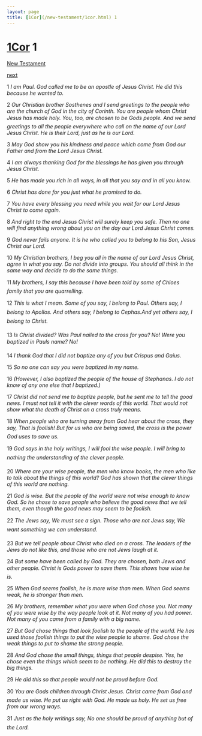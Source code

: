 ```yaml
---
layout: page
title: [1Cor](/new-testament/1cor.html) 1
---
```


# [1Cor](/new-testament/1cor.html) 1

[New Testament](/new-testament.html)


[next](/new-testament/1cor/1cor-2.html)

1 _I am Paul. God called me to be an apostle of Jesus Christ. He did this because he wanted to._

2 _Our Christian brother Sosthenes and I send greetings to the people who are the church of God in the city of Corinth. You are people whom Christ Jesus has made holy. You, too,  are chosen to be Gods people. And we send greetings to all the people everywhere who call on the name of our Lord Jesus Christ. He is their Lord, just as he is our Lord._

3 _May God show you his kindness and peace which come from God our Father and from the Lord Jesus Christ._

4 _I am always thanking God for the blessings he has given you through Jesus Christ._

5 _He has made you rich in all ways, in all that you say and in all you know._

6 _Christ has done for you just what he promised to do._

7 _You have every blessing you need while you wait for our Lord Jesus Christ to come again._

8 _And right to the end Jesus Christ will surely keep you safe. Then no one will find anything wrong about you on the day our Lord Jesus Christ comes._

9 _God never fails anyone. It is he who called you to belong to his Son, Jesus Christ our Lord._

10 _My Christian brothers, I beg you all in the name of our Lord Jesus Christ, agree in what you say. Do not divide into groups. You should all think in the same way and decide to do the same things._

11 _My brothers, I say this because I have been told by some of Chloes family that you are quarrelling._

12 _This is what I mean. Some of you say, I belong to Paul. Others say, I belong to Apollos. And others say, I belong to Cephas.And yet others say, I belong to Christ._

13 _Is Christ divided? Was Paul nailed to the cross for you? No! Were you baptized in Pauls name? No!_

14 _I thank God that I did not baptize any of you but Crispus and Gaius._

15 _So no one can say you were baptized in my name._

16 _(However, I also baptized the people of the house of Stephanas. I do not know of any one else that I baptized.)_

17 _Christ did not send me to baptize people, but he sent me to tell the good news. I must not tell it with the clever words of this world. That would not show what the death of Christ on a cross truly means._

18 _When people who are turning away from God hear about the cross, they say, That is foolish! But for us who are being saved, the cross is the power God uses to save us._

19 _God says in the holy writings, I will fool the wise people. I will bring to nothing the understanding of the clever people._

20 _Where are your wise people, the men who know books, the men who like to talk about the things of this world? God has shown that the clever things of this world are nothing._

21 _God is wise. But the people of the world were not wise enough to know God. So he chose to save people who believe the good news that we tell them, even though the good news may seem to be foolish._

22 _The Jews say, We must see a sign. Those who are not Jews say, We want something we can understand._

23 _But we tell people about Christ who died on a cross. The leaders of the Jews do not like this, and those who are not Jews laugh at it._

24 _But some have been called by God. They are chosen, both Jews and other people. Christ is Gods power to save them. This shows how wise he is._

25 _When God seems foolish, he is more wise than men. When God seems weak, he is stronger than men._

26 _My brothers, remember what you were when God chose you. Not many of you were wise by the way people look at it. Not many of you had power. Not many of you came from a family with a big name._

27 _But God chose things that look foolish to the people of the world. He has used those foolish things to put the wise people to shame. God chose the weak things to put to shame the strong people._

28 _And God chose the small things, things that people despise. Yes, he chose even the things which seem to be nothing. He did this to destroy the big things._

29 _He did this so that people would not be proud before God._

30 _You are Gods children through Christ Jesus. Christ came from God and made us wise.  He put us right with God. He made us holy. He set us free from our wrong ways._

31 _Just as the holy writings say, No one should be proud of anything but of the Lord._

